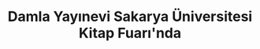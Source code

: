 ---
order: 2
title:  "Damla Yayınevi Sakarya Üniversitesi Kitap Fuarı'nda"
img: "/assets/images/slides/12.jpg"
mobile-img: "/assets/images/slides/12m.jpg"
href: "#"
target: "" # _blank
---